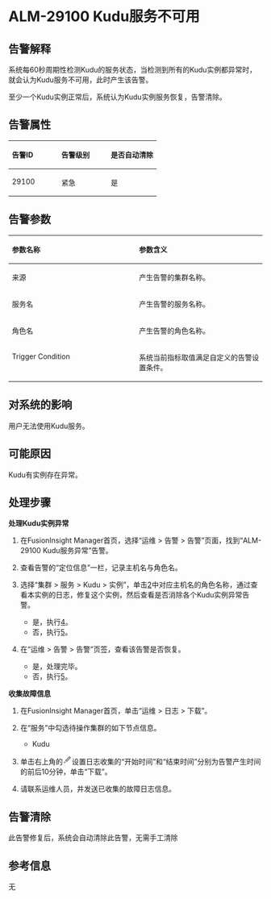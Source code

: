 # ALM-29100  Kudu服务不可用<a name="ALM-29100"></a>

## 告警解释<a name="section60313499"></a>

系统每60秒周期性检测Kudu的服务状态，当检测到所有的Kudu实例都异常时，就会认为Kudu服务不可用，此时产生该告警。

至少一个Kudu实例正常后，系统认为Kudu实例服务恢复，告警清除。

## 告警属性<a name="section5950580"></a>

<a name="table15548096"></a>
<table><thead align="left"><tr id="row49989141"><th class="cellrowborder" valign="top" width="33.33333333333333%" id="mcps1.1.4.1.1"><p id="p22588643"><a name="p22588643"></a><a name="p22588643"></a>告警ID</p>
</th>
<th class="cellrowborder" valign="top" width="33.33333333333333%" id="mcps1.1.4.1.2"><p id="p17740769"><a name="p17740769"></a><a name="p17740769"></a>告警级别</p>
</th>
<th class="cellrowborder" valign="top" width="33.33333333333333%" id="mcps1.1.4.1.3"><p id="p27716151"><a name="p27716151"></a><a name="p27716151"></a>是否自动清除</p>
</th>
</tr>
</thead>
<tbody><tr id="row30415758"><td class="cellrowborder" valign="top" width="33.33333333333333%" headers="mcps1.1.4.1.1 "><p id="p47757325"><a name="p47757325"></a><a name="p47757325"></a>29100</p>
</td>
<td class="cellrowborder" valign="top" width="33.33333333333333%" headers="mcps1.1.4.1.2 "><p id="p43138141"><a name="p43138141"></a><a name="p43138141"></a>紧急</p>
</td>
<td class="cellrowborder" valign="top" width="33.33333333333333%" headers="mcps1.1.4.1.3 "><p id="p4528550"><a name="p4528550"></a><a name="p4528550"></a>是</p>
</td>
</tr>
</tbody>
</table>

## 告警参数<a name="section53555227"></a>

<a name="table9390101503313"></a>
<table><thead align="left"><tr id="row14412171593313"><th class="cellrowborder" valign="top" width="50%" id="mcps1.1.3.1.1"><p id="p2412151583313"><a name="p2412151583313"></a><a name="p2412151583313"></a>参数名称</p>
</th>
<th class="cellrowborder" valign="top" width="50%" id="mcps1.1.3.1.2"><p id="p1141231511335"><a name="p1141231511335"></a><a name="p1141231511335"></a>参数含义</p>
</th>
</tr>
</thead>
<tbody><tr id="row3413181517336"><td class="cellrowborder" valign="top" width="50%" headers="mcps1.1.3.1.1 "><p id="p1441316156335"><a name="p1441316156335"></a><a name="p1441316156335"></a>来源</p>
</td>
<td class="cellrowborder" valign="top" width="50%" headers="mcps1.1.3.1.2 "><p id="p16413141593313"><a name="p16413141593313"></a><a name="p16413141593313"></a>产生告警的集群名称。</p>
</td>
</tr>
<tr id="row54131815103314"><td class="cellrowborder" valign="top" width="50%" headers="mcps1.1.3.1.1 "><p id="p194131715133310"><a name="p194131715133310"></a><a name="p194131715133310"></a>服务名</p>
</td>
<td class="cellrowborder" valign="top" width="50%" headers="mcps1.1.3.1.2 "><p id="p14413171593311"><a name="p14413171593311"></a><a name="p14413171593311"></a>产生告警的服务名称。</p>
</td>
</tr>
<tr id="row144131315133312"><td class="cellrowborder" valign="top" width="50%" headers="mcps1.1.3.1.1 "><p id="p34130155333"><a name="p34130155333"></a><a name="p34130155333"></a>角色名</p>
</td>
<td class="cellrowborder" valign="top" width="50%" headers="mcps1.1.3.1.2 "><p id="p0413115183317"><a name="p0413115183317"></a><a name="p0413115183317"></a>产生告警的角色名称。</p>
</td>
</tr>
<tr id="row114131215163315"><td class="cellrowborder" valign="top" width="50%" headers="mcps1.1.3.1.1 "><p id="p7413111513336"><a name="p7413111513336"></a><a name="p7413111513336"></a>Trigger Condition</p>
</td>
<td class="cellrowborder" valign="top" width="50%" headers="mcps1.1.3.1.2 "><p id="p1141321510333"><a name="p1141321510333"></a><a name="p1141321510333"></a>系统当前指标取值满足自定义的告警设置条件。</p>
</td>
</tr>
</tbody>
</table>

## 对系统的影响<a name="section12235000"></a>

用户无法使用Kudu服务。

## 可能原因<a name="section43006140"></a>

Kudu有实例存在异常。

## 处理步骤<a name="section262620715412"></a>

**处理Kudu实例异常**

1.  在FusionInsight Manager首页，选择“运维 \> 告警 \> 告警”页面，找到“ALM-29100 Kudu服务异常”告警。
2.  <a name="li53993521460"></a>查看告警的“定位信息”一栏，记录主机名与角色名。
3.  选择“集群 \> 服务 \> Kudu \> 实例”，单击[2](#li53993521460)中对应主机名的角色名称，通过查看本实例的日志，修复这个实例，然后查看是否消除各个Kudu实例异常告警。
    -   是，执行[4](#li081419456453)。
    -   否，执行[5](#li54033805411)。

4.  <a name="li081419456453"></a>在“运维 \> 告警 \> 告警”页签，查看该告警是否恢复。
    -   是，处理完毕。
    -   否，执行[5](#li54033805411)。


**收集故障信息**

1.  <a name="li54033805411"></a>在FusionInsight Manager首页，单击“运维 \> 日志 \> 下载”。
2.  在“服务”中勾选待操作集群的如下节点信息。
    -   Kudu

3.  单击右上角的![](figures/zh-cn_image_0295974381.png)设置日志收集的“开始时间”和“结束时间”分别为告警产生时间的前后10分钟，单击“下载”。
4.  请联系运维人员，并发送已收集的故障日志信息。

## 告警清除<a name="section169311343318"></a>

此告警修复后，系统会自动清除此告警，无需手工清除

## 参考信息<a name="section53362350"></a>

无

